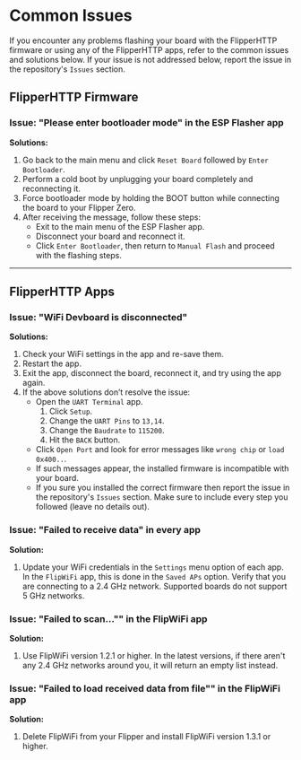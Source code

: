 # Common Issues
If you encounter any problems flashing your board with the FlipperHTTP firmware or using any of the FlipperHTTP apps, refer to the common issues and solutions below. If your issue is not addressed below, report the issue in the repository's `Issues` section.

## FlipperHTTP Firmware
### Issue: "Please enter bootloader mode" in the ESP Flasher app
**Solutions:**
1. Go back to the main menu and click `Reset Board` followed by `Enter Bootloader`.
2. Perform a cold boot by unplugging your board completely and reconnecting it.
3. Force bootloader mode by holding the BOOT button while connecting the board to your Flipper Zero.
4. After receiving the message, follow these steps:
   - Exit to the main menu of the ESP Flasher app.
   - Disconnect your board and reconnect it.
   - Click `Enter Bootloader`, then return to `Manual Flash` and proceed with the flashing steps.

---

## FlipperHTTP Apps
### Issue: "WiFi Devboard is disconnected"
**Solutions:**
1. Check your WiFi settings in the app and re-save them.
2. Restart the app.
3. Exit the app, disconnect the board, reconnect it, and try using the app again.
4. If the above solutions don’t resolve the issue:
   - Open the `UART Terminal` app.
     1. Click `Setup`.
     2. Change the `UART Pins` to `13,14`.
     3. Change the `Baudrate` to `115200`.
     4. Hit the `BACK` button.
   - Click `Open Port` and look for error messages like `wrong chip` or `load 0x400..`.
   - If such messages appear, the installed firmware is incompatible with your board. 
   - If you sure you installed the correct firmware then report the issue in the repository's `Issues` section. Make sure to include every step you followed (leave no details out).

### Issue: "Failed to receive data" in every app
**Solution:**
1. Update your WiFi credentials in the `Settings` menu option of each app. In the `FlipWiFi` app, this is done in the `Saved APs` option. Verify that you are connecting to a 2.4 GHz network. Supported boards do not support 5 GHz networks.
   
### Issue: "Failed to scan..."" in the FlipWiFi app
**Solution:**
1. Use FlipWiFi version 1.2.1 or higher. In the latest versions, if there aren't any 2.4 GHz networks around you, it will return an empty list instead.
   
### Issue: "Failed to load received data from file"" in the FlipWiFi app
**Solution:**
1. Delete FlipWiFi from your Flipper and install FlipWiFi version 1.3.1 or higher. 

